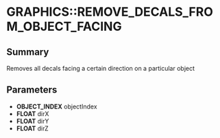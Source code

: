 # GRAPHICS::REMOVE_DECALS_FROM_OBJECT_FACING

## Summary
Removes all decals facing a certain direction on a particular object

## Parameters
* **OBJECT_INDEX** objectIndex
* **FLOAT** dirX
* **FLOAT** dirY
* **FLOAT** dirZ